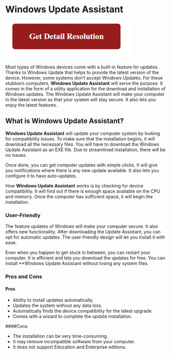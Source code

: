 # Windows Update Assistant



[![Windows Update Assistant](red2.png)](https://icncomputer.com/windows-update-assistant/)




Most types of Windows devices come with a built-in feature for updates. Thanks to Windows Update that helps to provide the latest version of the device. However, some systems don’t accept Windows Updates. For these stubborn computers, **Windows Update Assistant** will serve the purpose. It comes in the form of a utility application for the download and installation of Windows  updates. The Windows  Update Assistant will make your computer in the latest version so that your system will stay secure. It also lets you enjoy the latest features.



## What is Windows Update Assistant?

**Windows Update Assistant** will update your computer system by looking for compatibility issues. To make sure that the installation begins, it will download all the necessary files. You will have to download the Windows  Update Assistant as an EXE file. Due to streamlined installation, there will be no issues.

Once done, you can get computer updates with simple clicks. It will give you notifications where there is any new update available. It also lets you configure it to have auto-updates.

How **Windows Update Assistant** works is by checking for device compatibility. It will find out if there is enough space available on the CPU and memory. Once the computer has sufficient space, it will begin the installation.


### User-Friendly 

The feature updates of Windows will make your computer secure. It also offers new functionality. After downloading the Update Assistant, you can opt for automatic updates. The user-friendly design will let you install it with ease.

Even when you happen to get stuck in between, you can restart your computer. It is efficient and lets you download the updates for free. You can install **Windows Update Assistant without losing any system files.

### Pros and Cons

#### Pros 

* Ability to install updates automatically.
* Updates the system without any data loss.
* Automatically finds the device compatibility for the latest upgrade.
* Comes with a wizard to complete the update installation.


####Cons

* The installation can be very time-consuming.
* It may remove incompatible software from your computer.
* It does not support Education and Enterprise editions.
